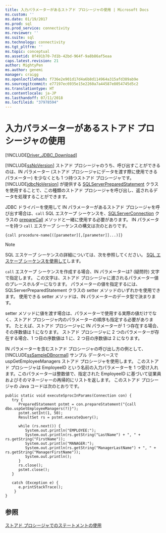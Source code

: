 ```yaml
---
title: 入力パラメーターがあるストアド プロシージャの使用 | Microsoft Docs
ms.custom: ''
ms.date: 01/19/2017
ms.prod: sql
ms.prod_service: connectivity
ms.reviewer: ''
ms.suite: sql
ms.technology: connectivity
ms.tgt_pltfrm: ''
ms.topic: conceptual
ms.assetid: 8f491b70-7d1b-42bd-964f-9a8b86af5eaa
caps.latest.revision: 21
author: MightyPen
ms.author: genemi
manager: craigg
ms.openlocfilehash: f736e2e901d17d4a6b8d114964a315afd389ab9e
ms.sourcegitcommit: e77197ec6935e15e2260a7a44587e8054745d5c2
ms.translationtype: HT
ms.contentlocale: ja-JP
ms.lasthandoff: 07/11/2018
ms.locfileid: "37978594"
---
```

# <a name="using-a-stored-procedure-with-input-parameters"></a>入力パラメーターがあるストアド プロシージャの使用
[!INCLUDE[Driver_JDBC_Download](../../includes/driver_jdbc_download.md)]

  [!INCLUDE[ssNoVersion](../../includes/ssnoversion_md.md)] ストアド プロシージャのうち、呼び出すことができるのは、IN パラメーター (ストアド プロシージャにデータを渡す際に使用できるパラメーター) を少なくとも 1 つ持つストアド プロシージャです。 [!INCLUDE[jdbcNoVersion](../../includes/jdbcnoversion_md.md)] が提供する [SQLServerPreparedStatement](../../connect/jdbc/reference/sqlserverpreparedstatement-class.md) クラスを使用することで、この種類のストアド プロシージャを呼び出し、返されるデータを処理することができます。  
  
 JDBC ドライバーを使用して IN パラメーターがあるストアド プロシージャを呼び出す場合は、`call` SQL エスケープ シーケンスを、[SQLServerConnection](../../connect/jdbc/reference/sqlserverconnection-class.md) クラスの [prepareCall](../../connect/jdbc/reference/preparecall-method-sqlserverconnection.md) メソッドと一緒に使用する必要があります。 IN パラメーターを持つ `call` エスケープ シーケンスの構文は次のとおりです。  
  
 `{call procedure-name[([parameter][,[parameter]]...)]}`  
  
> [!NOTE]  
>  SQL エスケープ シーケンスの詳細については、次を参照してください。 [SQL エスケープ シーケンスを使用して](../../connect/jdbc/using-sql-escape-sequences.md)します。  
  
 `call` エスケープ シーケンスを作成する場合、IN パラメーターは?  (疑問符) 文字で指定します。 この文字は、ストアド プロシージャに渡されるパラメーター値のプレースホルダーになります。 パラメーターの値を指定するには、SQLServerPreparedStatement クラスの setter メソッドのいずれかを使用できます。 使用できる setter メソッドは、IN パラメーターのデータ型で決まります。  
  
 setter メソッドに値を渡す場合は、パラメーターで使用する実際の値だけでなく、ストアド プロシージャ内のパラメーターの順序も指定する必要があります。 たとえば、ストアド プロシージャに IN パラメーターが 1 つ存在する場合、その序数値は 1 になります。 ストアド プロシージャに 2 つのパラメーターが存在する場合、1 つ目の序数値は 1 に、2 つ目の序数値は 2 になります。  
  
 IN パラメーターを含むストアド プロシージャの呼び出し方の例として、[!INCLUDE[ssSampleDBnormal](../../includes/sssampledbnormal_md.md)] サンプル データベースで uspGetEmployeeManagers ストアド プロシージャを使用します。 このストアド プロシージャは EmployeeID という名前の入力パラメーターを 1 つ受け入れます。このパラメーターは整数値で、指定された EmployeeID に基づいて従業員およびそのマネージャーの再帰的にリストを返します。 このストアド プロシージャの Java コードは次のとおりです。  
  
```  
public static void executeSprocInParams(Connection con) {  
   try {  
      PreparedStatement pstmt = con.prepareStatement("{call dbo.uspGetEmployeeManagers(?)}");  
      pstmt.setInt(1, 50);  
      ResultSet rs = pstmt.executeQuery();  
  
      while (rs.next()) {  
         System.out.println("EMPLOYEE:");  
         System.out.println(rs.getString("LastName") + ", " + rs.getString("FirstName"));  
         System.out.println("MANAGER:");  
         System.out.println(rs.getString("ManagerLastName") + ", " + rs.getString("ManagerFirstName"));  
         System.out.println();  
      }  
      rs.close();  
      pstmt.close();  
   }  
  
   catch (Exception e) {  
      e.printStackTrace();  
    }  
}  
```  
  
## <a name="see-also"></a>参照  
 [ストアド プロシージャでのステートメントの使用](../../connect/jdbc/using-statements-with-stored-procedures.md)  
  
  
